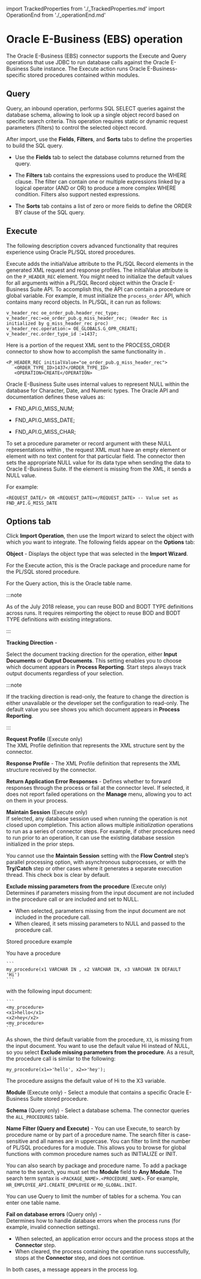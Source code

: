 import TrackedProperties from './_TrackedProperties.md'
import OperationEnd from './_operationEnd.md'

# Oracle E-Business \(EBS\) operation 

<head>
  <meta name="guidename" content="Integration"/>
  <meta name="context" content="GUID-68efe197-482c-4a34-a0cc-7dd96ba69a60"/>
</head>


The Oracle E-Business \(EBS\) connector supports the Execute and Query operations that use JDBC to run database calls against the Oracle E-Business Suite instance. The Execute action runs Oracle E-Business-specific stored procedures contained within modules.

## Query 

Query, an inbound operation, performs SQL SELECT queries against the database schema, allowing to look up a single object record based on specific search criteria. This operation requires static or dynamic request parameters \(filters\) to control the selected object record.

After import, use the **Fields**, **Filters**, and **Sorts** tabs to define the properties to build the SQL query.

-   Use the **Fields** tab to select the database columns returned from the query.

-   The **Filters** tab contains the expressions used to produce the WHERE clause. The filter can contain one or multiple expressions linked by a logical operator \(AND or OR\) to produce a more complex WHERE condition. Filters also support nested expressions.

-   The **Sorts** tab contains a list of zero or more fields to define the ORDER BY clause of the SQL query.


## Execute 

The following description covers advanced functionality that requires experience using Oracle PL/SQL stored procedures.

Execute adds the initialValue attribute to the PL/SQL Record elements in the generated XML request and response profiles. The initialValue attribute is on the `P_HEADER_REC` element. You might need to initialize the default values for all arguments within a PL/SQL Record object within the Oracle E-Business Suite API. To accomplish this, the API can contain a procedure or global variable. For example, it must initialize the `process_order` API, which contains many record objects. In PL/SQL, it can run as follows:

```
v_header_rec oe_order_pub.header_rec_type;
v_header_rec:=oe_order_pub.g_miss_header_rec; (Header Rec is initialized by g_miss_header_rec proc)
v_header_rec.operation:= OE_GLOBALS.G_OPR_CREATE;
v_header_rec.order_type_id :=1437;
```

Here is a portion of the request XML sent to the PROCESS\_ORDER connector to show how to accomplish the same functionality in .

```
<P_HEADER_REC initialValue="oe_order_pub.g_miss_header_rec">
   <ORDER_TYPE_ID>1437</ORDER_TYPE_ID>
   <OPERATION>CREATE</OPERATION>
```

Oracle E-Business Suite uses internal values to represent NULL within the database for Character, Date, and Numeric types. The Oracle API and documentation defines these values as:

-   FND\_API.G\_MISS\_NUM;

-   FND\_API.G\_MISS\_DATE;

-   FND\_API.G\_MISS\_CHAR;


To set a procedure parameter or record argument with these NULL representations within , the request XML must have an empty element or element with no text content for that particular field. The connector then sets the appropriate NULL value for its data type when sending the data to Oracle E-Business Suite. If the element is missing from the XML, it sends a NULL value.

For example:

```
<REQUEST_DATE/> OR <REQUEST_DATE></REQUEST_DATE> -- Value set as FND_API.G_MISS_DATE
```

## **Options** tab 

Click **Import Operation**, then use the Import wizard to select the object with which you want to integrate. The following fields appear on the **Options** tab:

 
  

**Object** - 
 Displays the object type that was selected in the **Import Wizard**.

For the Execute action, this is the Oracle package and procedure name for the PL/SQL stored procedure.

 For the Query action, this is the Oracle table name.

:::note

As of the July 2018 release, you can reuse BOD and BODT TYPE definitions across runs. It requires reimporting the object to reuse BOD and BODT TYPE definitions with existing integrations.

:::

**Tracking Direction** - 

Select the document tracking direction for the operation, either **Input Documents** or **Output Documents**. This setting enables you to choose which document appears in **Process Reporting**. Start steps always track output documents regardless of your selection.

:::note

If the tracking direction is read-only, the feature to change the direction is either unavailable or the developer set the configuration to read-only. The default value you see shows you which document appears in **Process Reporting**.

:::

**Request Profile** \(Execute only\)  
The XML Profile definition that represents the XML structure sent by the connector.

**Response Profile** - 
The XML Profile definition that represents the XML structure received by the connector.

**Return Application Error Responses** - 
Defines whether to forward responses through the process or fail at the connector level. If selected, it does not report failed operations on the **Manage** menu, allowing you to act on them in your process.

**Maintain Session** \(Execute only\)     
If selected, any database session used when running the operation is not closed upon completion. This action allows multiple *initialization* operations to run as a series of connector steps. For example, if other procedures need to run prior to an operation, it can use the existing database session initialized in the prior steps.

You cannot use the **Maintain Session** setting with the **Flow Control** step’s parallel processing option, with asynchronous subprocesses, or with the **Try/Catch** step or other cases where it generates a separate execution thread. This check box is clear by default.

**Exclude missing parameters from the procedure** \(Execute only\)    
 Determines if parameters missing from the input document are not included in the procedure call or are included and set to NULL.

 -   When selected, parameters missing from the input document are not included in the procedure call.
  -   When cleared, it sets missing parameters to NULL and passed to the procedure call.

 Stored procedure example

 You have a procedure

    ```
    my_procedure(x1 VARCHAR IN , x2 VARCHAR IN, x3 VARCHAR IN DEFAULT 'Hi')
    ```

 with the following input document:

    ```
    <my_procedure>
    <x1>hello</x1>
    <x2>hey</x2>
    <my_procedure>
    ```

 As shown, the third default variable from the procedure, `X3`, is missing from the input document. You want to use the default value Hi instead of NULL, so you select **Exclude missing parameters from the procedure**. As a result, the procedure call is similar to the following:

 ```
 my_procedure(x1=>'hello', x2=>'hey');
 ```

 The procedure assigns the default value of Hi to the X3 variable.

**Module** \(Execute only\) - 
 Select a module that contains a specific Oracle E-Business Suite stored procedure.

**Schema** \(Query only\) - 
 Select a database schema. The connector queries the `ALL_PROCEDURES` table.

**Name Filter \(Query and Execute\)** - 
 You can use Execute, to search by procedure name or by part of a procedure name. The search filter is case-sensitive and all names are in uppercase. You can filter to limit the number of PL/SQL procedures for a module. This allows you to browse for global functions with common procedure names such as INITIALIZE or INIT.

You can also search by package and procedure name. To add a package name to the search, you must set the **Module** field to **Any Module**. The search term syntax is `<PACKAGE_NAME>.<PROCEDURE_NAME>`. For example, `HR_EMPLOYEE_API.CREATE_EMPLOYEE` or `MO_GLOBAL.INIT`.

 You can use Query to limit the number of tables for a schema. You can enter one table name.

**Fail on database errors** \(Query only\) -  
 Determines how to handle database errors when the process runs \(for example, invalid connection settings\).

 -   When selected, an application error occurs and the process stops at the **Connector** step.
 -   When cleared, the process containing the operation runs successfully, stops at the **Connector** step, and does not continue.

   In both cases, a message appears in the process log.

<OperationEnd />